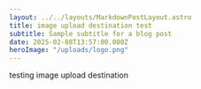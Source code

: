 ```yaml
---
layout: ../../layouts/MarkdownPostLayout.astro
title: image upload destination test
subtitle: Sample subtitle for a blog post
date: 2025-02-08T13:57:00.000Z
heroImage: "/uploads/logo.png"
---
```

testing image upload destination
